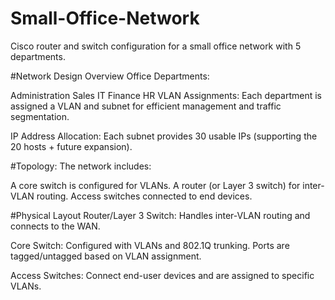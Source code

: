 # Small-Office-Network
Cisco router and switch configuration for a small office network with 5 departments.

#Network Design Overview
Office Departments:

Administration
Sales
IT
Finance
HR
VLAN Assignments:
Each department is assigned a VLAN and subnet for efficient management and traffic segmentation.

IP Address Allocation:
Each subnet provides 30 usable IPs (supporting the 20 hosts + future expansion).

#Topology:
The network includes:

A core switch is configured for VLANs.
A router (or Layer 3 switch) for inter-VLAN routing.
Access switches connected to end devices.

#Physical Layout
Router/Layer 3 Switch:
Handles inter-VLAN routing and connects to the WAN.

Core Switch:
Configured with VLANs and 802.1Q trunking. Ports are tagged/untagged based on VLAN assignment.

Access Switches:
Connect end-user devices and are assigned to specific VLANs.
